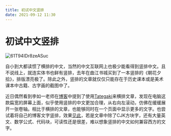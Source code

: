 ```yaml
---
title: 初试中文竖排
date: 2021-09-12 11:30
---
```


# 初试中文竖排

![61T94IDr8zeASuc](https://i.loli.net/2021/09/12/61T94IDr8zeASuc.png)

自小到大都读惯了横排的中文，当然的中文互联网上也极少能看得到竖排中文。且不说线上，就连实体书也鲜有竖排，去年在曲江书城买到了一本竖排的《朝花夕拾》，排版漂亮极了。除此之外，竖排的文章就仅仅只能存在于历史课本或是美术课本中古籍、古字画的截图中了。

近日偶然看到李如一老师在[博客](https://blog.yitianshijie.net/2021/09/08/state-of-online-chinese-vertical-layout-2021/)中提到了使用[Tategaki](https://github.com/Denkiame/Tategaki)来横排文章，发现在电脑这款扁宽的屏幕上面，似乎使用竖排的中文更加合理，从右向左滚动，仿佛在缓缓展开一张卷轴。相比于横排的文章，也能够同时在一个页面中显示更多的文字。也尝试着将自己的博客文字竖排，效果[见此](https://tategaki.de/feed?url=https://lxh21k.github.io/feed.xml)，若是文章中除了CJK方块字，还有大量英文、数学公式、代码块，可读性还是很差，难以想象竖排的中文如何兼容西方的文字。

